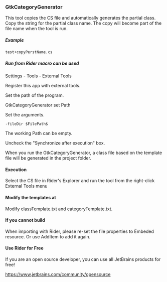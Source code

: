 ### GtkCategoryGenerator

This tool copies the CS file and automatically generates the partial class. 
Copy the string for the partial class name. 
The copy will become part of the file name when the tool is run.

##### Example
```
test+copyPerstName.cs
```
##### Run from Rider macro can be used

Settings - Tools - External Tools

Register this app with external tools.

Set the path of the program.

GtkCategoryGenerator set Path

Set the arguments.

```
-fileDir $FilePath$
```

The working Path can be empty.

Uncheck the "Synchronize after execution" box.

When you run the GtkCategoryGenerator, a class file based on the template file will be generated in the project folder.

#### Execution

Select the CS file in Rider's Explorer and run the tool from the right-click External Tools menu

#### Modify the templates at

Modify classTemplate.txt and categoryTemplate.txt.

#### If you cannot build

When importing with Rider, please re-set the file properties to Embeded resource.
Or use AddItem to add it again.

#### Use Rider for Free

If you are an open source developer, you can use all JetBrains products for free!

https://www.jetbrains.com/community/opensource
